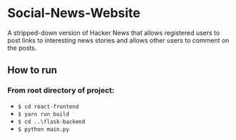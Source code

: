 # Social-News-Website
A stripped-down version of ​Hacker News​ that allows registered users to post links to interesting news stories and allows other users to comment on the posts. 


## How to run

### From root directory of project:
* `$ cd react-frontend`
* `$ yarn run build`
* `$ cd ..\flask-backend`
* `$ python main.py`
